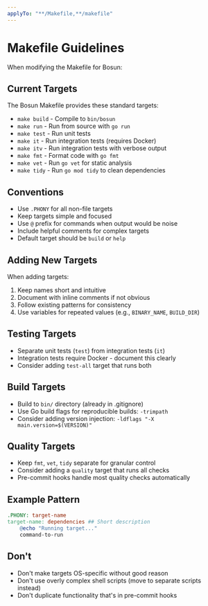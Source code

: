 ```yaml
---
applyTo: "**/Makefile,**/makefile"
---
```


# Makefile Guidelines

When modifying the Makefile for Bosun:

## Current Targets

The Bosun Makefile provides these standard targets:
- `make build` - Compile to `bin/bosun`
- `make run` - Run from source with `go run`
- `make test` - Run unit tests
- `make it` - Run integration tests (requires Docker)
- `make itv` - Run integration tests with verbose output
- `make fmt` - Format code with `go fmt`
- `make vet` - Run `go vet` for static analysis
- `make tidy` - Run `go mod tidy` to clean dependencies

## Conventions

- Use `.PHONY` for all non-file targets
- Keep targets simple and focused
- Use `@` prefix for commands when output would be noise
- Include helpful comments for complex targets
- Default target should be `build` or `help`

## Adding New Targets

When adding targets:
1. Keep names short and intuitive
2. Document with inline comments if not obvious
3. Follow existing patterns for consistency
4. Use variables for repeated values (e.g., `BINARY_NAME`, `BUILD_DIR`)

## Testing Targets

- Separate unit tests (`test`) from integration tests (`it`)
- Integration tests require Docker - document this clearly
- Consider adding `test-all` target that runs both

## Build Targets

- Build to `bin/` directory (already in .gitignore)
- Use Go build flags for reproducible builds: `-trimpath`
- Consider adding version injection: `-ldflags "-X main.version=$(VERSION)"`

## Quality Targets

- Keep `fmt`, `vet`, `tidy` separate for granular control
- Consider adding a `quality` target that runs all checks
- Pre-commit hooks handle most quality checks automatically

## Example Pattern

```makefile
.PHONY: target-name
target-name: dependencies ## Short description
	@echo "Running target..."
	command-to-run
```

## Don't

- Don't make targets OS-specific without good reason
- Don't use overly complex shell scripts (move to separate scripts instead)
- Don't duplicate functionality that's in pre-commit hooks
